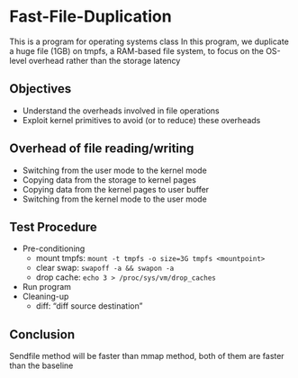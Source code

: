 # Fast-File-Duplication
This is a program for operating systems class
In this program, we duplicate a huge file (1GB) on tmpfs, a RAM-based file system, to focus on the OS-level overhead rather than the storage latency

## Objectives
* Understand the overheads involved in file operations
* Exploit kernel primitives to avoid (or to reduce) these overheads

## Overhead of file reading/writing
* Switching from the user mode to the kernel mode
* Copying data from the storage to kernel pages
* Copying data from the kernel pages to user buffer
* Switching from the kernel mode to the user mode

## Test Procedure
* Pre-conditioning
    * mount tmpfs: `mount -t tmpfs -o size=3G tmpfs <mountpoint>`
    * clear swap: `swapoff -a && swapon -a`
    * drop cache: `echo 3 > /proc/sys/vm/drop_caches`
* Run program
* Cleaning-up
    * diff: “diff source destination”

## Conclusion
Sendfile method will be faster than mmap method, both of them are faster than the baseline


